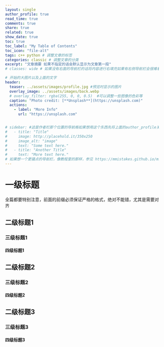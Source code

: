 ```yaml
---
layout: single
author_profile: true
read_time: true
comments: true
share: true
related: true
show_date: true
toc: true
toc_label: "My Table of Contents"
toc_icon: "file-alt"
tags: c++ python # 调整文章的标签
categories: classic # 调整文章的分类
excerpt: "文章摘要 如果不指定的话会默认显示为文章第一段"
# classes: wide # 如果没有右面的导航栏的话将内容进行右填充如果有右侧导航栏会很难看

# 开始的大图片以及上面的文字
header:
  teaser: ../assets/images/profile.jpg #预览时显示的图片
  overlay_image: ../assets/images/back.webp
  # overlay_filter: rgba(255, 0, 0, 0.5)  #可以调整一些图像的色彩等
  caption: "Photo credit: [**Unsplash**](https://unsplash.com)"
  actions:
    - label: "More Info"
      url: "https://unsplash.com"


# sidebar: #这是作者栏那个位置的导航格如果想用这个东西先将上面的author_profile关掉
#   - title: "Title"
#     image: http://placehold.it/350x250
#     image_alt: "image"
#     text: "Some text here."
#   - title: "Another Title"
#     text: "More text here."
# 如果想一个更骚点的导航栏，像教程里的那样，参见 https://mmistakes.github.io/minimal-mistakes/docs/layouts/#custom-sidebar-navigation-menu
---
```


# 一级标题

全篇都要特别注意，前面的前缀必须保证严格的格式，绝对不能错，尤其是需要对齐

## 二级标题1

### 三级标题1

#### 四级标题1

## 二级标题2

### 三级标题2

#### 四级标题2

## 二级标题3

### 三级标题3

#### 四级标题3
